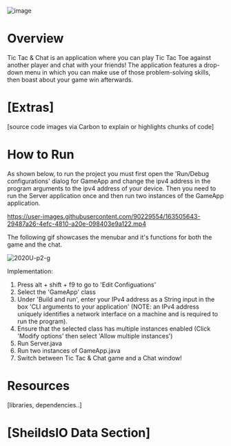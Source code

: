 ![image](https://user-images.githubusercontent.com/90470871/163510282-3128d037-4448-4557-8339-7f8a9f9e06a3.png)

# Overview
Tic Tac & Chat is an application where you can play Tic Tac Toe against another player and chat with your friends! The application features a drop-down menu in which you can make use of those problem-solving skills, then boast about your game win afterwards.

# [Extras]
[source code images via Carbon to explain or highlights chunks of code]

# How to Run
As shown below, to run the project you must first open the 'Run/Debug configurations' dialog for GameApp and change the ipv4 address in the program arguments to the ipv4 address of your device. Then you need to run the Server application once and then run two instances of the GameApp application.

https://user-images.githubusercontent.com/90229554/163505643-29487a26-4efc-4810-a20e-098403e9a122.mp4

The following gif showcases the menubar and it's functions for both the game and the chat. 

![2020U-p2-g](https://user-images.githubusercontent.com/90229554/163505957-e18e3d8d-2d5d-4d90-b574-ce616d0c116d.gif)

Implementation:
1. Press alt + shift + f9 to go to 'Edit Configuations'
2. Select the 'GameApp' class
3. Under 'Build and run', enter your IPv4 address as a String input in the box 'CLI arguments to your application' (NOTE: an IPv4 address uniquely identifies a network interface on a machine and is required to run the program).
4. Ensure that the selected class has multiple instances enabled (Click 'Modify options' then select 'Allow multiple instances')
5. Run Server.java
6. Run two instances of GameApp.java 
7. Switch between Tic Tac & Chat game and a Chat window!




# Resources
[libraries, dependencies..]

# [SheildsIO Data Section]
